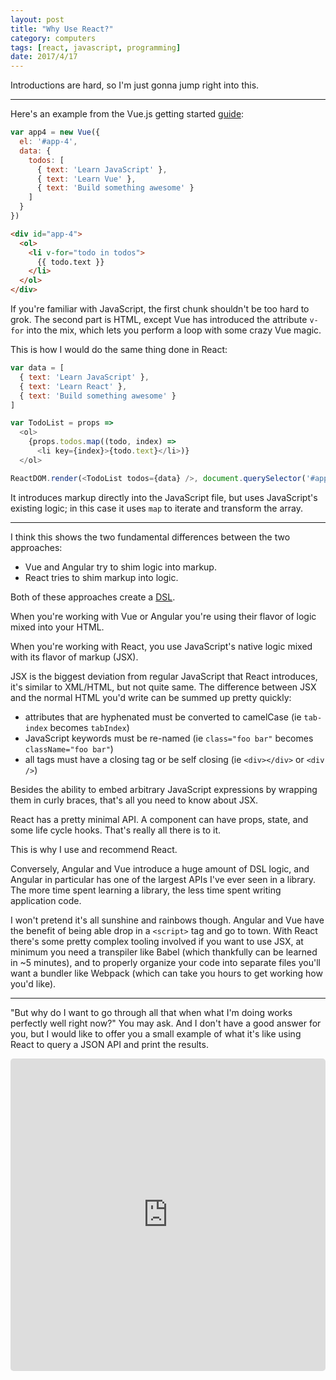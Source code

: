```yaml
---
layout: post
title: "Why Use React?"
category: computers
tags: [react, javascript, programming]
date: 2017/4/17
---
```


Introductions are hard, so I'm just gonna jump right into this.

---

Here's an example from the Vue.js getting started [guide](http://vuejs.org/v2/guide/):

``` javascript
var app4 = new Vue({
  el: '#app-4',
  data: {
    todos: [
      { text: 'Learn JavaScript' },
      { text: 'Learn Vue' },
      { text: 'Build something awesome' }
    ]
  }
})
```

``` html
<div id="app-4">
  <ol>
    <li v-for="todo in todos">
      {{ todo.text }}
    </li>
  </ol>
</div>
```

If you're familiar with JavaScript, the first chunk shouldn't be too hard to grok. The second part is HTML, except Vue has introduced the attribute `v-for` into the mix, which lets you perform a loop with some crazy Vue magic.

This is how I would do the same thing done in React:

``` javascript
var data = [
  { text: 'Learn JavaScript' },
  { text: 'Learn React' },
  { text: 'Build something awesome' }
]

var TodoList = props =>
  <ol>
    {props.todos.map((todo, index) =>
      <li key={index}>{todo.text}</li>)}
  </ol>

ReactDOM.render(<TodoList todos={data} />, document.querySelector('#app'))
```

It introduces markup directly into the JavaScript file, but uses JavaScript's existing logic; in this case it uses `map` to iterate and transform the array.

---

I think this shows the two fundamental differences between the two approaches:

* Vue and Angular try to shim logic into markup.
* React tries to shim markup into logic.

Both of these approaches create a [DSL](https://en.wikipedia.org/wiki/Domain-specific_language).

When you're working with Vue or Angular you're using their flavor of logic mixed into your HTML.

When you're working with React, you use JavaScript's native logic mixed with its flavor of markup (JSX).

JSX is the biggest deviation from regular JavaScript that React introduces, it's similar to XML/HTML, but not quite same. The difference between JSX and the normal HTML you'd write can be summed up pretty quickly:

  * attributes that are hyphenated must be converted to camelCase (ie `tab-index` becomes `tabIndex`)
  * JavaScript keywords must be re-named (ie `class="foo bar"` becomes `className="foo bar"`)
  * all tags must have a closing tag or be self closing (ie `<div></div>` or `<div />`)

Besides the ability to embed arbitrary JavaScript expressions by wrapping them in curly braces, that's all you need to know about JSX.

React has a pretty minimal API. A component can have props, state, and some life cycle hooks. That's really all there is to it.

This is why I use and recommend React.

Conversely, Angular and Vue introduce a huge amount of DSL logic, and Angular in particular has one of the largest APIs I've ever seen in a library. The more time spent learning a library, the less time spent writing application code.

I won't pretend it's all sunshine and rainbows though. Angular and Vue have the benefit of being able drop in a `<script>` tag and go to town. With React there's some pretty complex tooling involved if you want to use JSX, at minimum you need a transpiler like Babel (which thankfully can be learned in ~5 minutes), and to properly organize your code into separate files you'll want a bundler like Webpack (which can take you hours to get working how you'd like).

---

"But why do I want to go through all that when what I'm doing works perfectly well right now?" You may ask. And I don't have a good answer for you, but I would like to offer you a small example of what it's like using React to query a JSON API and print the results.

<iframe src="https://codesandbox.io/embed/NkB6R6O2L?module=wRo98&autoresize=1&hidenavigation=1" style="width:100%; height:500px; border:0; border-radius: 5px; overflow:hidden;" sandbox="allow-modals allow-forms allow-popups allow-scripts allow-same-origin"></iframe>
